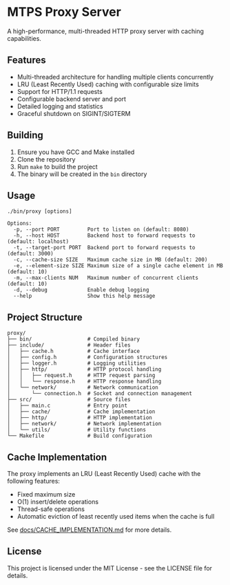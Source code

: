 # MTPS Proxy Server

A high-performance, multi-threaded HTTP proxy server with caching capabilities.

## Features

- Multi-threaded architecture for handling multiple clients concurrently
- LRU (Least Recently Used) caching with configurable size limits
- Support for HTTP/1.1 requests
- Configurable backend server and port
- Detailed logging and statistics
- Graceful shutdown on SIGINT/SIGTERM

## Building

1. Ensure you have GCC and Make installed
2. Clone the repository
3. Run `make` to build the project
4. The binary will be created in the `bin` directory

## Usage

```
./bin/proxy [options]

Options:
  -p, --port PORT         Port to listen on (default: 8080)
  -h, --host HOST         Backend host to forward requests to (default: localhost)
  -t, --target-port PORT  Backend port to forward requests to (default: 3000)
  -c, --cache-size SIZE   Maximum cache size in MB (default: 200)
  -e, --element-size SIZE Maximum size of a single cache element in MB (default: 10)
  -m, --max-clients NUM   Maximum number of concurrent clients (default: 10)
  -d, --debug             Enable debug logging
  --help                  Show this help message
```

## Project Structure

```
proxy/
├── bin/                  # Compiled binary
├── include/              # Header files
│   ├── cache.h           # Cache interface
│   ├── config.h          # Configuration structures
│   ├── logger.h          # Logging utilities
│   ├── http/             # HTTP protocol handling
│   │   ├── request.h     # HTTP request parsing
│   │   └── response.h    # HTTP response handling
│   └── network/          # Network communication
│       └── connection.h  # Socket and connection management
├── src/                  # Source files
│   ├── main.c            # Entry point
│   ├── cache/            # Cache implementation
│   ├── http/             # HTTP implementation
│   ├── network/          # Network implementation
│   └── utils/            # Utility functions
└── Makefile              # Build configuration
```

## Cache Implementation

The proxy implements an LRU (Least Recently Used) cache with the following features:

- Fixed maximum size
- O(1) insert/delete operations
- Thread-safe operations
- Automatic eviction of least recently used items when the cache is full

See [docs/CACHE_IMPLEMENTATION.md](docs/CACHE_IMPLEMENTATION.md) for more details.

## License

This project is licensed under the MIT License - see the LICENSE file for details.
